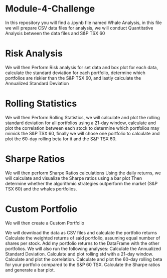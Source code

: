 # Module-4-Challenge

In this repository you will find a .ipynb file named Whale Analysis,
in this file we will prepare CSV data files for analysis,
we will conduct Quantitative Analysis between the data files and S&P TSX 60 

# Risk Analysis
We will then Perform Risk analysis for set data and box plot for each data,
calculate the standard deviation for each portfolio,
determine which portfolios are riskier than the S&P TSX 60,
and lastly calculate the Annualized Standard Deviation

# Rolling Statistics
We will then Perform Rolling Statistics,
we will calculate and plot the rolling standard deviation for all portfolios using a 21-day window,
calculate and plot the correlation between each stock to determine which portfolios may mimick the S&P TSX 60,
finally we will chose one portfolio to calculate and plot the 60-day rolling beta for it and the S&P TSX 60.

# Sharpe Ratios 
We will then perform Sharpe Ratios calculations
Using the daily returns, we will calculate and visualize the Sharpe ratios using a bar plot
Then determine whether the algorithmic strategies outperform the market (S&P TSX 60) and the whales portfolios.

# Custom Portfolio 
We will then create a Custom Portfolio

We will download the data as CSV files and calculate the portfolio returns
Calculate the weighted returns of said portfolio, assuming equal number of shares per stock.
Add my portfolio returns to the DataFrame with the other portfolios.
We will also run the following analyses:
Calculate the Annualized Standard Deviation.
Calculate and plot rolling std with a 21-day window.
Calculate and plot the correlation.
Calculate and plot the 60-day rolling beta for your portfolio compared to the S&P 60 TSX.
Calculate the Sharpe ratios and generate a bar plot.




